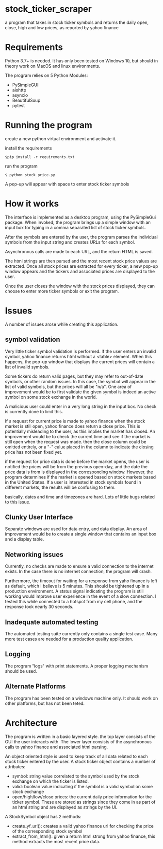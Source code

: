 # stock_ticker_scraper
a program that takes in stock ticker symbols and returns the daily open, close, high and low prices, as reported by yahoo finance

# Requirements
Python 3.7+ is needed. It has only been tested on Windows 10, but should in theory work on MacOS and linux environments.

The program relies on 5 Python Modules:
- PySimpleGUI
- aiohttp
- asyncio
- BeautifulSoup
- pytest

# Running the program
create a new python virtual environment and activate it.

install the requirements 

    $pip install -r requirements.txt

run the program

    $ python stock_price.py

A pop-up will appear with space to enter stock ticker symbols

# How it works
The interface is implemented as a desktop program, using the PySimpleGui package. When invoked, the program brings up a simple window with an input box for typing in a comma separated list of stock ticker symbols.

After the symbols are entered by the user, the program parses the individual symbols from the input string and creates URLs for each symbol.

Asynchronous calls are made to each URL, and the return HTML is saved.

The html strings are then parsed and the most recent stock price values are extracted. Once all stock prices are extracted for every ticker, a new pop-up window appears and the tickers and associated prices are displayed to the user.

Once the user closes the window with the stock prices displayed, they can choose to enter more ticker symbols or exit the program.

# Issues
A number of issues arose while creating this application.

## symbol validation
Very little ticker symbol validation is performed. If the user enters an invalid symbol, yahoo finance returns html without a \<table> element. When this happens, the pop-up window that displays the current prices will contain a list of invalid symbols.

Some tickers do return valid pages, but they may refer to out-of-date symbols, or other random issues. In this case, the symbol will appear in the list of valid symbols, but the prices will all be "n/a". One area of improvement would be to first validate the given symbol is indeed an active symbol on some stock exchange in the world.

A malicious user could enter in a very long string in the input box. No check is currently done to limit this.

If a request for current price is made to yahoo finance when the stock market is still open, yahoo finance does return a close price. This is potentially misleading to the user, as this implies the market has closed. An improvement would be to check the current time and see if the market is still open when the request was made. then the close column could be omitted entirely, or a "-" calue placed in the column to indicate the closing price has not been fixed yet.

if the request for price data is done before the market opens, the user is notified the prices will be from the previous open-day, and the date the price data is from is displayed in the corresponding window. However, the program determines if the market is opened based on stock markets based in the United States. If a user is interested in stock symbols found in different markets, the results will be confusing to them.

basically, dates and time and timezones are hard. Lots of little bugs related to this issue.

## Clunky User Interface
Separate windows are used for data entry, and data display. An area of improvement would be to create a single window that contains an input box and a display table.

## Networking issues
Currently, no checks are made to ensure a valid connection to the internet exists. In the case there is no internet connection, the program will crash.

Furthermore, the timeout for waiting for a response from yaho finance is left as default, which I believe is 5 minutes. This should be tightened up in a production environment. A status signal indicating the program is still working would improve user experience in the event of a slow connection. I tested this while connected to a hotspot from my cell phone, and the response took nearly 30 seconds.

## Inadequate automated testing
The automated testing suite currently only contains a single test case. Many more test cases are needed for a production quality application.

## Logging
The program "logs" with print statements. A proper logging mechanism should be used.

## Alternate Platforms
The program has been tested on a windows machine only. It should work on other platforms, but has not been teted.

# Architecture
The program is written in a basic layered style. the top layer consists of the GUI the user interacts with. The lower layer consists of the asynchronous calls to yahoo finance and associated html parsing.

An object oriented style is used to keep track of all data related to each stock ticker entered by the user. A stock ticker object contains a number of attributes:
- symbol: string value correlated to the symbol used by the stock exchange on which the ticker is listed.
- valid: boolean value indicating if the symbol is a valid symbol on some stock exchange
- open/high/low/close prices: the current daily price information for the ticker symbol. These are stored as strings since they come in as part of an html string and are displayed as strings by the UI.

A StockSymbol object has 2 methods:
- create_yf_url(): creates a valid yahoo finance url for checking the price of the corresponding stock symbol
- extract_from_html(): given a return html strong from yahoo finance, this method extracts the most recent price data.
